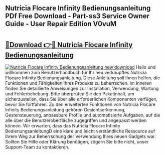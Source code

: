 ## Nutricia Flocare Infinity Bedienungsanleitung PDf Free Download - Part-ss3 Service Owner Guide - User Repair Edition V0vuM

# <h2><a href="http://df4mnpk.blite.top/?on=Nutricia+Flocare+Infinity+Bedienungsanleitung">🔗Download 👉🔴 Nutricia Flocare Infinity Bedienungsanleitung</a></h2>

[![Nutricia Flocare Infinity Bedienungsanleitung new download](https://i.imgur.com/lujVjoI.png)](http://df4mnpk.blite.top/?on=Nutricia+Flocare+Infinity+Bedienungsanleitung)
Hallo und willkommen zum Benutzerhandbuch für Ihr neu verknüpftes Nutricia Flocare Infinity Bedienungsanleitung. Diese Anleitung soll Ihnen helfen, die Funktionen und Fähigkeiten Ihres Produkts zu beherrschen. Im Inneren finden Sie detaillierte Anweisungen zur Installation, Verwendung, Wartung und Fehlerbehebung. Bitte überprüfen Sie den Paketinhalt, um sicherzustellen, dass Sie über alle erforderlichen Komponenten verfügen, bevor Sie fortfahren. Zu den erweiterten Funktionen von Nutricia Flocare Infinity Bedienungsanleitung gehören Gesichtserkennung, Gestensteuerung, anpassbare Profile und automatisierte Aufgaben, auf die alle über die Benutzeroberfläche zugegriffen und angepasst werden können. Wir erwarten, dass das Nutricia Flocare Infinity BedienungsanleitungD eine klare und leicht verständliche Ressource auf Ihrem Weg zur Beherrschung der Verwendung Ihres neuen Gadgets war. Sollten Sie Hilfe oder Klärung benötigen, zögern Sie bitte nicht, unser Support-Team zu kontaktieren.
